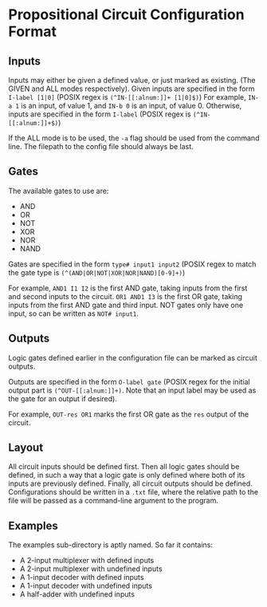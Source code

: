 # Propositional Circuit Configuration Format

## Inputs

Inputs may either be given a defined value, or just marked as existing. (The GIVEN and ALL modes respectively).
Given inputs are specified in the form ```I-label [1|0]``` (POSIX regex is ```(^IN-[[:alnum:]]+ [1|0]$)```)
For example, ```IN-a 1``` is an input, of value 1, and ```IN-b 0``` is an input, of value 0.
Otherwise, inputs are specified in the form ```I-label``` (POSIX regex is ```(^IN-[[:alnum:]]+$)```)

If the ALL mode is to be used, the ```-a``` flag should be used from the command line. The filepath to the config file should always be last.

## Gates

The available gates to use are:

- AND
- OR
- NOT
- XOR
- NOR
- NAND

Gates are specified in the form ```type# input1 input2``` (POSIX regex to match the gate type is ```(^(AND|OR|NOT|XOR|NOR|NAND)[0-9]+)```)

For example, ```AND1 I1 I2``` is the first AND gate, taking inputs from the first and second inputs to the circuit.
```OR1 AND1 I3``` is the first OR gate, taking inputs from the first AND gate and third input.
NOT gates only have one input, so can be written as ```NOT# input1```.

## Outputs

Logic gates defined earlier in the configuration file can be marked as circuit outputs.

Outputs are specified in the form ```O-label gate``` (POSIX regex for the initial output part is ```(^OUT-[[:alnum:]]+)```. Note that an input label may be used as the gate for an output if desired).

For example, ```OUT-res OR1``` marks the first OR gate as the ```res``` output of the circuit.

## Layout

All circuit inputs should be defined first.
Then all logic gates should be defined, in such a way that a logic gate is only defined where both of its inputs are previously defined.
Finally, all circuit outputs should be defined.
Configurations should be written in a ```.txt``` file, where the relative path to the file will be passed as a command-line argument to the program.

## Examples

The examples sub-directory is aptly named. So far it contains:

- A 2-input multiplexer with defined inputs
- A 2-input multiplexer with undefined inputs
- A 1-input decoder with defined inputs
- A 1-input decoder with undefined inputs
- A half-adder with undefined inputs
